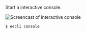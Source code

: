 Start a interactive console.

![Screencast of interactive console](https://github.com/rsanchez/eecli/wiki/images/console.gif)

```
$ eecli console
```

